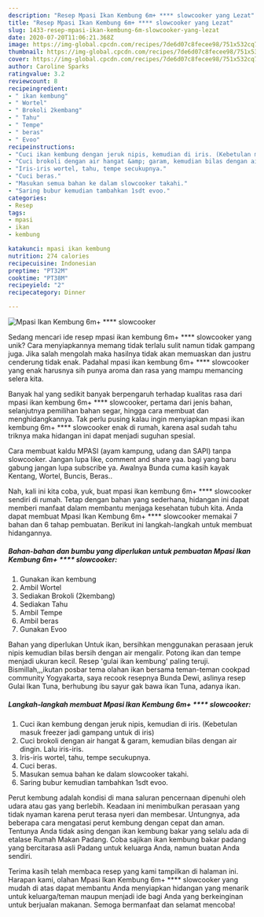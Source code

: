 ```yaml
---
description: "Resep Mpasi Ikan Kembung 6m+ **** slowcooker yang Lezat"
title: "Resep Mpasi Ikan Kembung 6m+ **** slowcooker yang Lezat"
slug: 1433-resep-mpasi-ikan-kembung-6m-slowcooker-yang-lezat
date: 2020-07-20T11:06:21.368Z
image: https://img-global.cpcdn.com/recipes/7de6d07c8fecee98/751x532cq70/mpasi-ikan-kembung-6m-slowcooker-foto-resep-utama.jpg
thumbnail: https://img-global.cpcdn.com/recipes/7de6d07c8fecee98/751x532cq70/mpasi-ikan-kembung-6m-slowcooker-foto-resep-utama.jpg
cover: https://img-global.cpcdn.com/recipes/7de6d07c8fecee98/751x532cq70/mpasi-ikan-kembung-6m-slowcooker-foto-resep-utama.jpg
author: Caroline Sparks
ratingvalue: 3.2
reviewcount: 8
recipeingredient:
- " ikan kembung"
- " Wortel"
- " Brokoli 2kembang"
- " Tahu"
- " Tempe"
- " beras"
- " Evoo"
recipeinstructions:
- "Cuci ikan kembung dengan jeruk nipis, kemudian di iris. (Kebetulan masuk freezer jadi gampang untuk di iris)"
- "Cuci brokoli dengan air hangat &amp; garam, kemudian bilas dengan air dingin. Lalu iris-iris."
- "Iris-iris wortel, tahu, tempe secukupnya."
- "Cuci beras."
- "Masukan semua bahan ke dalam slowcooker takahi."
- "Saring bubur kemudian tambahkan 1sdt evoo."
categories:
- Resep
tags:
- mpasi
- ikan
- kembung

katakunci: mpasi ikan kembung 
nutrition: 274 calories
recipecuisine: Indonesian
preptime: "PT32M"
cooktime: "PT38M"
recipeyield: "2"
recipecategory: Dinner

---
```



![Mpasi Ikan Kembung 6m+ **** slowcooker](https://img-global.cpcdn.com/recipes/7de6d07c8fecee98/751x532cq70/mpasi-ikan-kembung-6m-slowcooker-foto-resep-utama.jpg)

Sedang mencari ide resep mpasi ikan kembung 6m+ **** slowcooker yang unik? Cara menyiapkannya memang tidak terlalu sulit namun tidak gampang juga. Jika salah mengolah maka hasilnya tidak akan memuaskan dan justru cenderung tidak enak. Padahal mpasi ikan kembung 6m+ **** slowcooker yang enak harusnya sih punya aroma dan rasa yang mampu memancing selera kita.

Banyak hal yang sedikit banyak berpengaruh terhadap kualitas rasa dari mpasi ikan kembung 6m+ **** slowcooker, pertama dari jenis bahan, selanjutnya pemilihan bahan segar, hingga cara membuat dan menghidangkannya. Tak perlu pusing kalau ingin menyiapkan mpasi ikan kembung 6m+ **** slowcooker enak di rumah, karena asal sudah tahu triknya maka hidangan ini dapat menjadi suguhan spesial.

Cara membuat kaldu MPASI (ayam kampung, udang dan SAPI) tanpa slowcooker. Jangan lupa like, comment and share yaa. bagi yang baru gabung jangan lupa subscribe ya. Awalnya Bunda cuma kasih kayak Kentang, Wortel, Buncis, Beras..


Nah, kali ini kita coba, yuk, buat mpasi ikan kembung 6m+ **** slowcooker sendiri di rumah. Tetap dengan bahan yang sederhana, hidangan ini dapat memberi manfaat dalam membantu menjaga kesehatan tubuh kita. Anda dapat membuat Mpasi Ikan Kembung 6m+ **** slowcooker memakai 7 bahan dan 6 tahap pembuatan. Berikut ini langkah-langkah untuk membuat hidangannya.

<!--inarticleads1-->

##### Bahan-bahan dan bumbu yang diperlukan untuk pembuatan Mpasi Ikan Kembung 6m+ **** slowcooker:

1. Gunakan  ikan kembung
1. Ambil  Wortel
1. Sediakan  Brokoli (2kembang)
1. Sediakan  Tahu
1. Ambil  Tempe
1. Ambil  beras
1. Gunakan  Evoo


Bahan yang diperlukan Untuk ikan, bersihkan menggunakan perasaan jeruk nipis kemudian bilas bersih dengan air mengalir. Potong ikan dan tempe menjadi ukuran kecil. Resep &#39;gulai ikan kembung&#39; paling teruji. Bismillah,,,ikutan posbar tema olahan ikan bersama teman-teman cookpad community Yogyakarta, saya recook resepnya Bunda Dewi, aslinya resep Gulai Ikan Tuna, berhubung ibu sayur gak bawa ikan Tuna, adanya ikan. 

<!--inarticleads2-->

##### Langkah-langkah membuat Mpasi Ikan Kembung 6m+ **** slowcooker:

1. Cuci ikan kembung dengan jeruk nipis, kemudian di iris. (Kebetulan masuk freezer jadi gampang untuk di iris)
1. Cuci brokoli dengan air hangat &amp; garam, kemudian bilas dengan air dingin. Lalu iris-iris.
1. Iris-iris wortel, tahu, tempe secukupnya.
1. Cuci beras.
1. Masukan semua bahan ke dalam slowcooker takahi.
1. Saring bubur kemudian tambahkan 1sdt evoo.


Perut kembung adalah kondisi di mana saluran pencernaan dipenuhi oleh udara atau gas yang berlebih. Keadaan ini menimbulkan perasaan yang tidak nyaman karena perut terasa nyeri dan membesar. Untungnya, ada beberapa cara mengatasi perut kembung dengan cepat dan aman. Tentunya Anda tidak asing dengan ikan kembung bakar yang selalu ada di etalase Rumah Makan Padang. Coba sajikan ikan kembung bakar padang yang bercitarasa asli Padang untuk keluarga Anda, namun buatan Anda sendiri. 

Terima kasih telah membaca resep yang kami tampilkan di halaman ini. Harapan kami, olahan Mpasi Ikan Kembung 6m+ **** slowcooker yang mudah di atas dapat membantu Anda menyiapkan hidangan yang menarik untuk keluarga/teman maupun menjadi ide bagi Anda yang berkeinginan untuk berjualan makanan. Semoga bermanfaat dan selamat mencoba!
